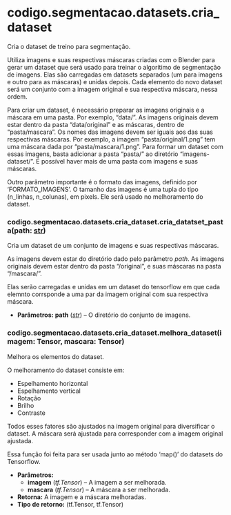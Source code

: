<a id="module-codigo.segmentacao.datasets.cria_dataset"></a>

<a id="codigo-segmentacao-datasets-cria-dataset"></a>

# codigo.segmentacao.datasets.cria_dataset

Cria o dataset de treino para segmentação.

Utiliza imagens e suas respectivas máscaras criadas com o Blender para gerar um dataset que será usado
para treinar o algorítimo de segmentação de imagens. Elas são carregadas em datasets separados (um para
imagens e outro para as máscaras) e unidas depois. Cada elemento do novo dataset será um conjunto com a
imagem original e sua respectiva máscara, nessa ordem.

Para criar um dataset, é necessário preparar as imagens originais e a máscara em uma pasta. Por exemplo,
“data/”. As imagens originais devem estar dentro da pasta “data/original” e as máscaras, dentro de
“pasta/mascara”. Os nomes das imagens devem ser iguais aos das suas respectivas máscaras. Por exemplo, a
imagem “pasta/original/1.png” tem uma máscara dada por “pasta/mascara/1.png”. Para formar um dataset com
essas imagens, basta adicionar a pasta “pasta/” ao diretório “imagens-dataset/”. É possível haver mais de
uma pasta com imagens e suas máscaras.

Outro parâmetro importante é o formato das imagens, definido por ‘FORMATO_IMAGENS’. O tamanho das imagens
é uma tupla do tipo (n_linhas, n_colunas), em pixels. Ele será usado no melhoramento do dataset.

<a id="codigo.segmentacao.datasets.cria_dataset.cria_datatset_pasta"></a>

### codigo.segmentacao.datasets.cria_dataset.cria_datatset_pasta(path: [str](https://docs.python.org/3/library/stdtypes.html#str))

Cria um dataset de um conjunto de imagens e suas respectivas máscaras.

As imagens devem estar do diretório dado pelo parâmetro *path*. As imagens originais devem estar dentro
da pasta “<path>/original”, e suas máscaras na pasta “<path>/mascara/”.

Elas serão carregadas e unidas em um dataset do tensorflow em que cada elemnto corrsponde a uma par da
imagem original com sua respectiva máscara.

* **Parâmetros:**
  **path** ([*str*](https://docs.python.org/3/library/stdtypes.html#str)) – O diretório do conjunto de imagens.

<a id="codigo.segmentacao.datasets.cria_dataset.melhora_dataset"></a>

### codigo.segmentacao.datasets.cria_dataset.melhora_dataset(imagem: Tensor, mascara: Tensor)

Melhora os elementos do dataset.

O melhoramento do dataset consiste em:
- Espelhamento horizontal
- Espelhamento vertical
- Rotação
- Brilho
- Contraste

Todos esses fatores são ajustados na imagem original para diversificar o dataset. A máscara
será ajustada para corresponder com a imagem original ajustada.

Essa função foi feita para ser usada junto ao método ‘map()’ do datasets do Tensorflow.

* **Parâmetros:**
  * **imagem** (*tf.Tensor*) – A imagem a ser melhorada.
  * **mascara** (*tf.Tensor*) – A máscara a ser melhorada.
* **Retorna:**
  A imagem e a máscara melhoradas.
* **Tipo de retorno:**
  (tf.Tensor, tf.Tensor)
